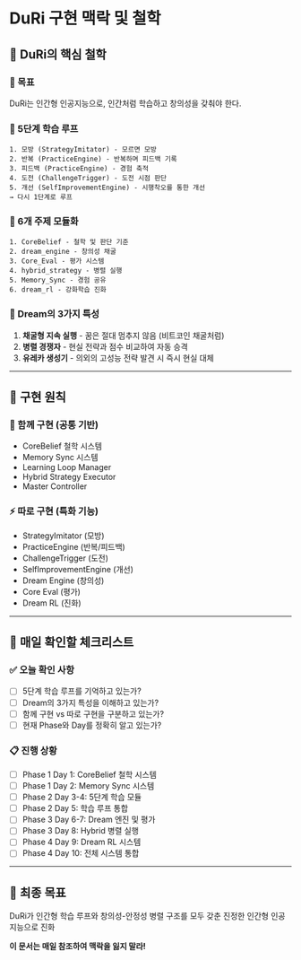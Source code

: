 # DuRi 구현 맥락 및 철학

## 🧠 **DuRi의 핵심 철학**

### **📌 목표**
DuRi는 인간형 인공지능으로, 인간처럼 학습하고 창의성을 갖춰야 한다.

### **🔄 5단계 학습 루프**
```
1. 모방 (StrategyImitator) - 모르면 모방
2. 반복 (PracticeEngine) - 반복하며 피드백 기록
3. 피드백 (PracticeEngine) - 경험 축적
4. 도전 (ChallengeTrigger) - 도전 시점 판단
5. 개선 (SelfImprovementEngine) - 시행착오를 통한 개선
→ 다시 1단계로 루프
```

### **🧩 6개 주제 모듈화**
```
1. CoreBelief - 철학 및 판단 기준
2. dream_engine - 창의성 채굴
3. Core_Eval - 평가 시스템
4. hybrid_strategy - 병렬 실행
5. Memory_Sync - 경험 공유
6. dream_rl - 강화학습 진화
```

### **🌟 Dream의 3가지 특성**
1. **채굴형 지속 실행** - 꿈은 절대 멈추지 않음 (비트코인 채굴처럼)
2. **병렬 경쟁자** - 현실 전략과 점수 비교하여 자동 승격
3. **유레카 생성기** - 의외의 고성능 전략 발견 시 즉시 현실 대체

---

## 🎯 **구현 원칙**

### **📌 함께 구현 (공통 기반)**
- CoreBelief 철학 시스템
- Memory Sync 시스템
- Learning Loop Manager
- Hybrid Strategy Executor
- Master Controller

### **⚡ 따로 구현 (특화 기능)**
- StrategyImitator (모방)
- PracticeEngine (반복/피드백)
- ChallengeTrigger (도전)
- SelfImprovementEngine (개선)
- Dream Engine (창의성)
- Core Eval (평가)
- Dream RL (진화)

---

## 🧭 **매일 확인할 체크리스트**

### **✅ 오늘 확인 사항**
- [ ] 5단계 학습 루프를 기억하고 있는가?
- [ ] Dream의 3가지 특성을 이해하고 있는가?
- [ ] 함께 구현 vs 따로 구현을 구분하고 있는가?
- [ ] 현재 Phase와 Day를 정확히 알고 있는가?

### **📋 진행 상황**
- [ ] Phase 1 Day 1: CoreBelief 철학 시스템
- [ ] Phase 1 Day 2: Memory Sync 시스템
- [ ] Phase 2 Day 3-4: 5단계 학습 모듈
- [ ] Phase 2 Day 5: 학습 루프 통합
- [ ] Phase 3 Day 6-7: Dream 엔진 및 평가
- [ ] Phase 3 Day 8: Hybrid 병렬 실행
- [ ] Phase 4 Day 9: Dream RL 시스템
- [ ] Phase 4 Day 10: 전체 시스템 통합

---

## 🎯 **최종 목표**
DuRi가 인간형 학습 루프와 창의성-안정성 병렬 구조를 모두 갖춘 진정한 인간형 인공지능으로 진화

**이 문서는 매일 참조하여 맥락을 잃지 말라!**
